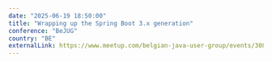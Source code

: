 ```yaml
---
date: "2025-06-19 18:50:00"
title: "Wrapping up the Spring Boot 3.x generation"
conference: "BeJUG"
country: "BE"
externalLink: https://www.meetup.com/belgian-java-user-group/events/308208478/
---
```

